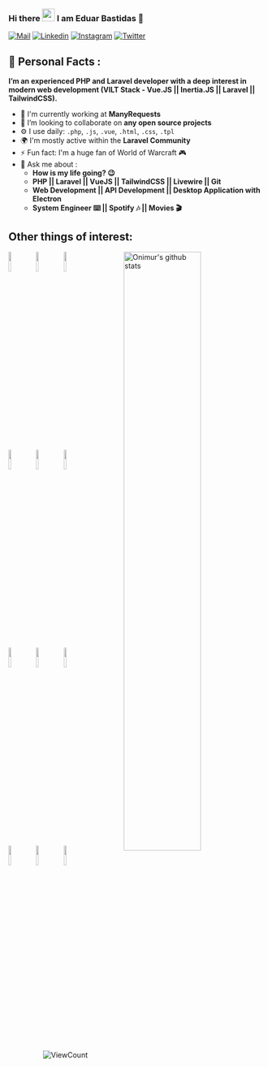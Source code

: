 ### Hi there <img src="https://media.giphy.com/media/hvRJCLFzcasrR4ia7z/giphy.gif" width="25px"> I am Eduar Bastidas 🤵



[![Mail](https://img.shields.io/badge/e‑mail-D14836.svg?style=for-the-badge&logo=GMail&logoColor=white)](mailto:eduarbastidas10@gmail.com)
[![Linkedin](https://img.shields.io/badge/linkedin-0077B5.svg?style=for-the-badge&logo=linkedin&logoColor=white)](https://www.linkedin.com/in/mreduar/)
[![Instagram](https://img.shields.io/badge/instagram-E4405F.svg?style=for-the-badge&logo=instagram&logoColor=white)](https://www.instagram.com/mreduar/)
[![Twitter](https://img.shields.io/badge/twitter-1DA1F2.svg?style=for-the-badge&logo=twitter&logoColor=white)](https://twitter.com/mreduar)

## 🤵 Personal Facts :

**I’m an experienced PHP and Laravel developer with a deep interest in modern web development (VILT Stack - Vue.JS  ||  Inertia.JS  ||  Laravel  ||  TailwindCSS).**

- 🏢 I'm currently working at **ManyRequests**
- 🤝 I’m looking to collaborate on **any open source projects**
- ⚙️ I use daily: `.php`, `.js`, `.vue`, `.html`, `.css`, `.tpl`
- 🌍 I'm mostly active within the **Laravel Community**
- ⚡️ Fun fact: I'm a huge fan of World of Warcraft 🎮
- 💬 Ask me about :
     * **How is my life going? 😉**
     * **PHP || Laravel || VueJS || TailwindCSS || Livewire || Git**
     * **Web Development || API Development || Desktop Application with Electron**
     * **System Engineer ⌨️ || Spotify 🎶 || Movies 🎬**


## Other things of interest:
<p>
  <img width="55%" align="right" alt="Onimur's github stats" src="https://github-readme-stats.vercel.app/api?username=mreduar&show_icons=true&hide_border=true&count_private=true" />

  <!-- Your languages and tools. Be careful with the alignment.
  You can use this sites to get logos: https://www.vectorlogo.zone or https://simpleicons.org/
  -->
  <code><img width="10%" src="https://www.vectorlogo.zone/logos/laravel/laravel-ar21.svg"></code>
  <code><img width="10%" src="https://www.vectorlogo.zone/logos/php/php-ar21.svg"></code>
  <code><img width="10%" src="https://www.vectorlogo.zone/logos/vuejs/vuejs-ar21.svg"></code>
  <br />
  <code><img width="10%" src="https://www.vectorlogo.zone/logos/tailwindcss/tailwindcss-ar21.svg"></code>
  <code><img width="10%" src="https://www.vectorlogo.zone/logos/sass-lang/sass-lang-ar21.svg"></code>
  <code><img width="10%" src="https://www.vectorlogo.zone/logos/visualstudio_code/visualstudio_code-ar21.svg"></code>
  <br />
  <code><img width="10%" src="https://www.vectorlogo.zone/logos/mysql/mysql-ar21.svg"></code>
  <code><img width="10%" src="https://www.vectorlogo.zone/logos/git-scm/git-scm-ar21.svg"></code>
  <code><img width="10%" src="https://www.vectorlogo.zone/logos/javascript/javascript-ar21.svg"></code>
  <br />
  <code><img width="10%" src="https://www.vectorlogo.zone/logos/getbootstrap/getbootstrap-ar21.svg"></code>
  <code><img width="10%" src="https://www.vectorlogo.zone/logos/w3_html5/w3_html5-ar21.svg"></code>
  <code><img width="10%" src="https://www.vectorlogo.zone/logos/json/json-ar21.svg"></code>
</p>

<!-- Your hits or visitors
site: http://hits.dwyl.com or https://visitor-badge.glitch.me
Both apis are in trouble due to the number of requests, if you know any other to register visitors, great
-->
<p align="center">
  <img alt="ViewCount" src="https://views.whatilearened.today/views/github/mreduar/mreduar.svg" />
</p>
